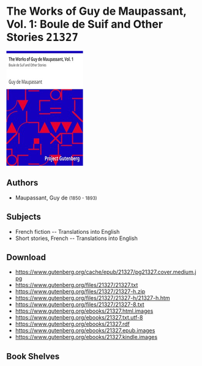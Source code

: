 # The Works of Guy de Maupassant, Vol. 1: Boule de Suif and Other Stories <kbd>21327</kbd>

![](./cover.medium.jpg "")

## Authors


 - Maupassant, Guy de <small>(1850 - 1893)</small>

## Subjects


 - French fiction -- Translations into English
 - Short stories, French -- Translations into English

## Download


 - https://www.gutenberg.org/cache/epub/21327/pg21327.cover.medium.jpg
 - https://www.gutenberg.org/files/21327/21327.txt
 - https://www.gutenberg.org/files/21327/21327-h.zip
 - https://www.gutenberg.org/files/21327/21327-h/21327-h.htm
 - https://www.gutenberg.org/files/21327/21327-8.txt
 - https://www.gutenberg.org/ebooks/21327.html.images
 - https://www.gutenberg.org/ebooks/21327.txt.utf-8
 - https://www.gutenberg.org/ebooks/21327.rdf
 - https://www.gutenberg.org/ebooks/21327.epub.images
 - https://www.gutenberg.org/ebooks/21327.kindle.images

## Book Shelves


